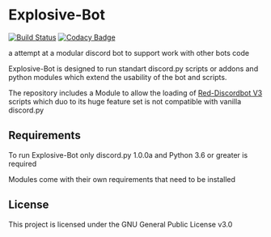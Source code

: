 # Explosive-Bot

[![Build Status](https://travis-ci.org/Jan200101/Explosive-Bot.svg?branch=master)](https://travis-ci.org/Jan200101/Explosive-Bot) [![Codacy Badge](https://api.codacy.com/project/badge/Grade/7403cf17bf944460a5425c83a474703e)](https://www.codacy.com/app/Jan200101/Explosive-Bot?utm_source=github.com&amp;utm_medium=referral&amp;utm_content=Jan200101/Explosive-Bot&amp;utm_campaign=Badge_Grade)

a attempt at a modular discord bot to support work with other bots code

Explosive-Bot is designed to run standart discord.py scripts or addons and python modules which extend the usability of the bot and scripts.

The repository includes a Module to allow the loading of [Red-Discordbot V3](https://github.com/Cog-Creators/Red-DiscordBot/tree/V3/develop) scripts which duo to its huge feature set is not compatible with vanilla discord.py

## Requirements

To run Explosive-Bot only discord.py 1.0.0a and Python 3.6 or greater is required

Modules come with their own requirements that need to be installed

## License

This project is licensed under the GNU General Public License v3.0
